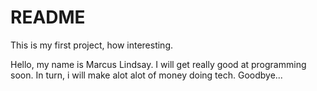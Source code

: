 # README
This is my first project, how interesting. 

Hello, my name is Marcus Lindsay. I will get really good at programming soon. In turn, i will make alot
alot of money doing tech. Goodbye... 
